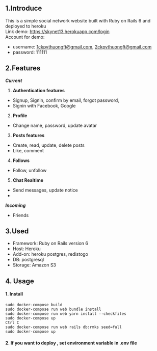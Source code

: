 ## 1.Introduce
This is a simple social network website built with Ruby on Rails 6 and deployed to heroku  
Link demo: https://skynet13.herokuapp.com/login  
Account for demo: 
- username: 1ckpvthuongft@gmail.com, 2ckpvthuongft@gmail.com
- password: 111111
## 2.Features
***Current***  
1. **Authentication features**
- Signup, Signin, confirm by email, forgot password, 
- Signin with Facebook, Google
2. **Profile**  
- Change name, password, update avatar
3. **Posts features**  
- Create, read, update, delete posts
- Like, comment
4. **Follows**  
- Follow, unfollow
5. **Chat Realtime**  
- Send messages, update notice  
- 
***Incoming***
- Friends

## 3.Used
- Framework: Ruby on Rails version 6
- Host: Heroku
- Add-on: heroku postgres, redistogo
- DB: postgresql
- Storage: Amazon S3
## 4. Usage
#### 1. Install
`sudo docker-compose build`  
`sudo docker-compose run web bundle install`  
`sudo docker-compose run web yarn install --checkfiles`  
`sudo docker-compose up`  
`Ctrl C`  
`sudo docker-compose run web rails db:rmks seed=full`  
`sudo docker-compose up`  
#### 2. If you want to deploy , set environment variable in .env file
